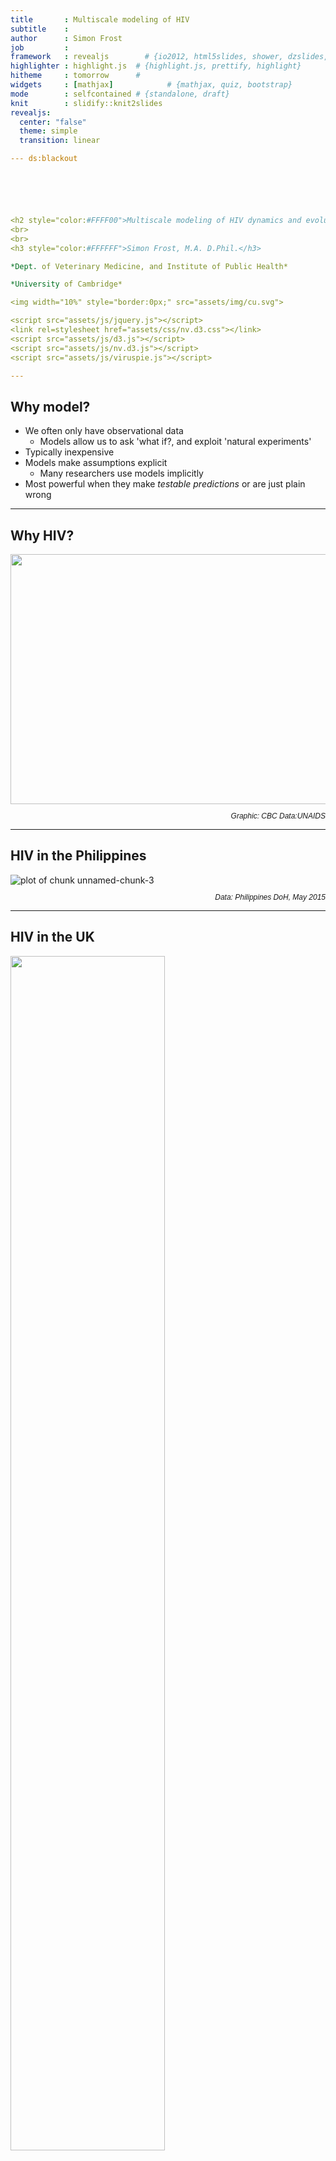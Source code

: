 ```yaml
---
title       : Multiscale modeling of HIV
subtitle    : 
author      : Simon Frost
job         : 
framework   : revealjs        # {io2012, html5slides, shower, dzslides, ...}
highlighter : highlight.js  # {highlight.js, prettify, highlight}
hitheme     : tomorrow      # 
widgets     : [mathjax]            # {mathjax, quiz, bootstrap}
mode        : selfcontained # {standalone, draft}
knit        : slidify::knit2slides
revealjs: 
  center: "false"
  theme: simple
  transition: linear

--- ds:blackout






<h2 style="color:#FFFF00">Multiscale modeling of HIV dynamics and evolution</h2>
<br>
<br>
<h3 style="color:#FFFFFF">Simon Frost, M.A. D.Phil.</h3>

*Dept. of Veterinary Medicine, and Institute of Public Health*

*University of Cambridge*

<img width="10%" style="border:0px;" src="assets/img/cu.svg">

<script src="assets/js/jquery.js"></script>
<link rel=stylesheet href="assets/css/nv.d3.css"></link>
<script src="assets/js/d3.js"></script>
<script src="assets/js/nv.d3.js"></script>
<script src="assets/js/viruspie.js"></script>

---
```


## Why model?

- We often only have observational data
  - Models allow us to ask 'what if?, and exploit 'natural experiments'
- Typically inexpensive
- Models make assumptions explicit
  - Many researchers use models implicitly
- Most powerful when they make *testable predictions* or are just plain wrong

---

## Why HIV?

<div>
<!-- IMAGEMAP START-->
<script>
function Switch(picname,location) {
    document.images[picname].src = location;
}
</script>
<img src="assets/img/aids1.jpg" width="780" height="400" usemap="#aids-imagemap" name="map" border=0 alt="" style="border:0px;"/>
<map name="aids-imagemap">
<area shape="rect" coords="5,13,194,40" href="" onMouseOver="Switch('map','assets/img/aids1.jpg')">
<area shape="rect" coords="198,13,388,40" href="" onMouseOver="Switch('map','assets/img/aids2.jpg')">
<area shape="rect" coords="392,13,582,40" href="" onMouseOver="Switch('map','assets/img/aids3.jpg')">
<area shape="rect" coords="586,13,776,40" href="" onMouseOver="Switch('map','assets/img/aids4.jpg')">
</map>
<!-- IMAGEMAP END-->
</div>

<div style="font-family: Arial; font-size: 12px;" align="right">
<p><em>Graphic: CBC Data:UNAIDS</em></p>
</div>


---

## HIV in the Philippines

<img src="assets/fig/unnamed-chunk-3-1.png" title="plot of chunk unnamed-chunk-3" alt="plot of chunk unnamed-chunk-3" style=border:0px; />

<div style="font-family: Arial; font-size: 12px;" align="right">
<p><em>Data: Philippines DoH, May 2015</em></p>
</div>

---

## HIV in the UK

<img src="assets/img/ukhiv.png" style="border: 0px;" width="70%">

<div style="font-family: Arial; font-size: 12px;" align="right">
<p><em>PHE (2014) HIV in the United Kingdom</em></p>
</div>

---

## HIV drug resistance

- HIV treatment has reduced the number of deaths due to HIV
- However, treatment is associated with **acquired drug resistance**
    - Emerges in response to therapy
- At the population level, we also observed **transmitted drug resistance**
  - Individuals are infected with resistant virus
- We can sequence part of the viral genome to tell whether it is resistant or not

---

## HIV is the most sequenced virus

<div id="viruspie" width="900px" height="600px" >
	<svg width="800" height="500" style="font-family: 'xkcd';font-size: 20px;"></svg>
</div>

---

## HIV as a model evolutionary system

- In addition to there being a vast amount of data, HIV can also tell us about evolutionary processes
- HIV has a short generation time
  - Population dynamics within the individual can occur on a short timescale
- HIV has a high mutation rate
- There is a large number of infected cells within a typical infected person
- HIV is *measurably evolving*

---

## The within-host life cycle of HIV

<img src="assets/img/perelson_1996.png" style="border: 0px;" width="60%">

<div style="font-family: Arial; font-size: 12px;" align="right">
<p><em>Perelson (1996)</em></p>
</div>

---

## Multiple scales and HIV

- Within an infected cell
- Within pockets of target cells
- Within an organ
- Between organs
- Between pairs of individuals
- Within a population of individuals
- At the global level

---

## Examples

- Evolution of drug resistance
- Evolution of immune escape
  - Humoral responses
  - Cellular responses
- Molecular epidemiology

---

## Evolution of resistance to AZT

- AZT was the first antiviral agent to be licensed for treatment of HIV
- Although CD4+ counts recovered, the virus rebounded


<br>
<img src="assets/img/aztdynamics.png" style="border: 0px;" width="70%">

<div style="font-family: Arial; font-size: 12px;" align="right">
<p><em>McLean and Nowak (1992)</em></p>
</div>

---

## Resistance higher with higher doses

<br>
<img src="assets/img/aztresistance.png" style="border: 0px;" width="60%">

<div style="font-family: Arial; font-size: 12px;" align="right">
<p><em>McLean and Nowak (1992)</em></p>
</div>

---

## Resistance and dose

<img src="assets/fig/unnamed-chunk-4-1.png" title="plot of chunk unnamed-chunk-4" alt="plot of chunk unnamed-chunk-4" style=border:0px; />

<div style="font-family: Arial; font-size: 12px;" align="right">
<p><em>Model from: McLean and Nowak (1992)</em></p>
</div>

---

## Stochastic versus deterministic

- Treatment response varies between individual
- Many biological models are deterministic in nature
  - Model takes the form of differential equations
  - Variability between individuals reflects biological variation
- Variation could arise simply through chance effects

---

## Evolution of 3TC resistance

- 3TC or lamivudine was the second drug to be licensed
- High level resistance can be achieved through mutations at a single site in the reverse transcriptase

<br>
<img src="assets/img/nontams.png" style="border: 0px;" width="40%">

<div style="font-family: Arial; font-size: 12px;" align="right">
<p>http://hivdb.stanford.edu/pages/3DStructures/rt.html</p>
</div>

---

## Evolution of M184I/V

<iframe src="m184v.html" style="border:0px;" width="800px" height="600px"></iframe>

---

## Within-host evolution of M184

<img src="assets/img/m184v.jpg" style="border: 0px;" width="60%">

<div style="font-family: Arial; font-size: 12px;" align="right">
<p><em>Frost et al. J. Virol. 2000</em></p>
</div>

---

## Rise of M184V

<img src="assets/img/m184v_line.jpg" style="border: 0px;" width="60%">

<div style="font-family: Arial; font-size: 12px;" align="right">
<p><em>Frost et al. J. Virol. 2000</em></p>
</div>

---

## Mutation-selection balance

- Prior to therapy, resistant mutations exist at *mutation-selection balance*
- Population genetics theory tells us that there can be random fluctuations due to genetic drift
- The extent of these fluctuations can be captured by the concept of an *effective population size* or $N_e$

---

## Fluctuations in M184V/I before therapy

<img src="assets/fig/unnamed-chunk-5-1.png" title="plot of chunk unnamed-chunk-5" alt="plot of chunk unnamed-chunk-5" style="border:0px" />


---

## Why stochastic?

- There are *hundreds of millions* of infected cells in a typical HIV-infected person
- How can stochasticity be important when the population size is so large?

---

## Within host metapopulation dynamics

<img src="assets/img/metapop.jpg" style="border: 0px;" width="30%">

<div style="font-family: Arial; font-size: 12px;" align="right">
<p><em>Frost et al. PNAS 2001</em></p>
</div>

---

## Model

- Implications:
  - Repeated founder effects result in low effective population sizes

<img src="assets/img/metapop_eqn.gif" style="border: 0px;" width="40%">

- Predictions:
  - There should be fine-scale spatial structure
  - Within subpopulations, there should be evidence of founder effects

---

## Testing for spatial differentiation

- $F_{ST}$: the fraction of genetic variation *within* subpopulations relative to *total* variation
- Under a metapopulation model:

<br>

$$
F_{ST} = \frac{k+N_s x}{k(1+N_sx)} \approx \frac{1}{k}
$$

---

## Evidence for micro-scale spatial differentiation

<br>

<div>
<table frame="hsides" rules="groups" id="table-1">
                           <thead id="thead-1">
                              <tr id="tr-1">
                                 <th rowspan="1" colspan="1" id="th-1">Patient</th>
                                 <th rowspan="1" colspan="1" id="th-2">Pulps</th>
                                 <th rowspan="1" colspan="1" id="th-3">Between-pulp
                                    variation</th>
                                 <th rowspan="1" colspan="1" id="th-4">Total variation </th>
                                 <th rowspan="1" colspan="1" id="th-5"><em>F</em><sub>ST</sub>
                                                                   </th>
                              </tr>
                           </thead>
                           <tbody align="center" id="tbody-1" class="table-center">
                              <tr id="tr-2">
                                 <td id="td-1">B</td>
                                 <td id="td-2">3</td>
                                 <td id="td-3">1.453</td>
                                 <td id="td-4">2.446</td>
                                 <td id="td-5">0.594
                                    
                                 </td>
                              </tr>
                              <tr id="tr-3">
                                 <td id="td-6">L</td>
                                 <td id="td-7">4</td>
                                 <td id="td-8">0.836</td>
                                 <td id="td-9">2.266</td>
                                 <td id="td-10">0.369
                                    
                                 </td>
                              </tr>
                              <tr id="tr-4">
                                 <td id="td-11">M</td>
                                 <td id="td-12">2</td>
                                 <td id="td-13">−0.041</td>
                                 <td id="td-14">2.380</td>
                                 <td id="td-15">−0.017<sup>ns</sup></td>
                              </tr>
                              <tr id="tr-5">
                                 <td id="td-16">N</td>
                                 <td id="td-17">2</td>
                                 <td id="td-18">0.055</td>
                                 <td id="td-19">0.706</td>
                                 <td id="td-20">0.078
                                    
                                 </td>
                              </tr>
                              <tr id="tr-6">
                                 <td id="td-21">P</td>
                                 <td id="td-22">5</td>
                                 <td id="td-23">0.463</td>
                                 <td id="td-24">2.154</td>
                                 <td id="td-25">0.215
                                    
                                 </td>
                              </tr>
                              <tr id="tr-7">
                                 <td id="td-26">S</td>
                                 <td id="td-27">4</td>
                                 <td id="td-28">0.146</td>
                                 <td id="td-29">1.629</td>
                                 <td id="td-30">0.090</td>
                              </tr>
                           </tbody>
                        </table>
</div>

---

## Testing for founder effects

- Under neutrality, for a constant population size at equilibrium:

<img src="assets/img/tajdeqn.png" style="border: 0px;" width="40%">

- Tajima's D compares the estimates of $\theta$ obtained from pairwise distances and from segregating sites:
  - $D<0$: e.g. population bottleneck
  - $D=0$: e.g. constant population size
  - $D>0$: e.g. population contraction

---

## Evidence for local founder effects

<img src="assets/img/tajd.jpg" style="border: 0px;" width="45%">

<div style="font-family: Arial; font-size: 12px;" align="right">
<p><em>Frost et al. (2001) PNAS</em></p>
</div>

---

## Transmission and reversion of drug resistance

<img src="assets/img/transmittedresistance.jpg" style="border: 0px;" width="60%">

<div style="font-family: Arial; font-size: 12px;" align="right">
<p><em>Little, Frost et al. J. Virol. (2008)</em></p>
</div>

---

## Reversion of transmitted resistance

<img src="assets/img/k103n.jpg" style="border: 0px;" width="80%">

<div style="font-family: Arial; font-size: 12px;" align="right">
<p><em>Little, Frost et al. J. Virol. (2008)</em></p>
</div>

---

## Resistant mutants are 'fit'

<img src="assets/img/k103rc.jpg" style="border: 0px;" width="50%">

<div style="font-family: Arial; font-size: 12px;" align="right">
<p><em>Little, Frost et al. J. Virol. (2008)</em></p>
</div>

---

## Summary

- Acquired resistance can emerge rapidly
  - Pre-existing, but variable, resistant virus
  - Decreasing wild-type viruses results in more target cells, facilitating the emergence of resistance
- Transmitted fitness may revert slowly
- Given rapid escape and slow reversion, we would expect transmitted resistance to be very common
  - Transmitted resistance is rarer than expected, possibly due to lower transmission rates

---

## Escape from immune responses

- In addition to selection by antiviral agents, there is also selection from the adaptive immune response
  - Humoral (antibody) responses
  - Cellular (cytotoxic T lymphocyte, CTL) responses
- What are the dynamics of escape *within* infected individuals?
- How is this affected by transmission *between* individuals?

---

## Dynamics of antibody responses

<img src="assets/img/abreview.png" style="border: 0px;" width="45%">

<div style="font-family: Arial; font-size: 12px;" align="right">
<p><em>Frost et al. Curr. Opin. HIV AIDS (2008)</em></p>
</div>

---

## Measuring antibody responses

<img src="assets/img/monogram.png" style="border: 0px;" width="60%">

---

## Within-host antibody responses

<img src="assets/img/neut2.png" style="border: 0px;" width="35%">

<div style="font-family: Arial; font-size: 12px;" align="right">
<p><em>Frost et al. PNAS (2005)</em></p>
</div>

---

## Variation between individuals

<img src="assets/img/neut3.png" style="border: 0px;" width="75%">

<div style="font-family: Arial; font-size: 12px;" align="right">
<p><em>Frost et al. PNAS (2005)</em></p>
</div>

---

## Modelling escape from antibody responses

- It was long perceived that antibodies are ineffective in controlling HIV
- Some individuals *do* mount powerful responses
  - Too little, too late

<img src="assets/img/hs97.png" style="border: 0px;" width="40%">

<div style="font-family: Arial; font-size: 12px;" align="right">
<p><em>Haraguchi and Sasaki (1997)</em></p>
</div>

---

## Model results

<img src="assets/img/modelneut.png" style="border: 0px;" width="35%">

<div style="font-family: Arial; font-size: 12px;" align="right">
<p><em>Frost et al. PNAS (2005)</em></p>
</div>

---

## Cross-reactivity and escape

<img src="assets/img/modelneut2.png" style="border: 0px;" width="85%">

<div style="font-family: Arial; font-size: 12px;" align="right">
<p><em>Frost et al. PNAS (2005)</em></p>
</div>

---

## Cellular responses

- Another important arm of the adaptive immune response is the cytotoxic T lymphocyte (CTL) response
- CTLs recognise infected cells, as these cells present viral peptides at their surface
- HIV can escape specific CTL responses through a small number of mutations
- On transmission with an escape mutant:
  - Mutant will revert back to wild type (if mutant is not recognised)
  - Mutant will remain (if mutant is recognised)
- These lead to complex dynamics, depending on the transmission rate

---

## CTL responses and escape

<img src="assets/img/poon2007fig2.png" style="border: 0px;" width="70%">

<div style="font-family: Arial; font-size: 12px;" align="right">
<p><em>Poon et al. PLoS Path 2007</em></p>
</div>

---

## Model predictions

- Evolution at the population level reflects the 'averaging' over multiple individuals
- Variation within the individual is affected by the transmission rate

---

## Capturing selection pressure

- A common bioinformatic approach to detecting selection is to compare $dN$ and $dS$:
  - $dN$: the rate of *nonsynonymous* or amino acid changing mutations
  - $dS$: the rate of *synonymous* or amino acid preserving mutations
- The relative rates of $dN$ and $dS$ are informative about different types of selection

---

## Capturing within- and between-host variation

- Between-host variation:
  - $dN$ and $dS$ counted along the viral phylogeny
- Within-host variation
  - Compare nonsynonymous and synonymous *mixtures*

---

## What are mixtures?

- When we sequence a sample of blood from an infected person, we actually sequence a *swarm* of different variants
- Variation in this swarm can be detected by mixtures

<br>

<img src="assets/img/mix.png" width="40%" style="border:0px;">

---

## Why are mixtures important?

<img src="assets/img/mixsweep.png" width="55%" style="border: 0px;">

---

## Selection pressures within and between hosts

<img src="assets/img/hivrtdnds.png" width="35%" style="border: 0px;">

<div style="font-family: Arial; font-size: 12px;" align="right">
<p><em>Poon et al. PLoS Path 2007</em></p>
</div>

---

## Selection on CTL epitopes

<img src="assets/img/hivrtmix.png" width="65%" style="border: 0px;">

<div style="font-family: Arial; font-size: 12px;" align="right">
<p><em>Poon et al. PLoS Path 2007</em></p>
</div>

---

## Discussion: Current directions

- There is only a glimmer of hope for vaccines:
  - Rapid rate of escape from immune responses
  - High genetic variation
- Treatment has improved tremendously
  - Can we cure HIV?
  - Can we use treatment as prevention (TasP)?

---

## Treatment as Prevention

- Rather than vaccinate uninfected individuals, treat infected ones
  - Can result in >95% reduction in infectiousness
- Mathematical models have demonstrated that TasP could result in significant drops in HIV incidence
  - Eaton et al. (2012)
- Mathematical models can also help interpret sequence data collected during TasP trials

---

## PANGEA-HIV

- Phylogenetics and Networks for Generalised HIV Epidemics in Africa
- Gates Foundation funded project to generate up to 20,000 full length genomes
- Methods comparison exercise [www.pangea-hiv.org](http://www.pangea-hiv.org):
  - Realistic individual-based models of HIV transmission
  - Generation of viral phylogenies
  - Generation of sequence data from the phylogenies
- Can we reconstruct the epidemic from the simulated sequence data?

---

## Conclusions

- Our ability to understand what goes on *within* the HIV infected individual is attributable to increased data
  - Availability of therapy
  - Sequence data
  - Phenotypic data
- Modeling has moved from being 'data-free' to one which is data-intensive
- This availability of data has also fed the development of molecular epidemiological techniques, currently being applied to understand patterns of incidence and prevalence at the population level

--- ds:blackout

<h2 style="color:#FFFF00">Acknowledgements</h2>

<div style="color:#FFFFFF">

- Too many to list individually, but especially
  - Angela McLean
  - Sergei Kosakovsky Pond
  - Art Poon
  - Doug Richman
  - Erik Volz

</div>

<br>

<h3 style="color:#FFFF00">Funding</h2>

<img src="assets/img/mrc.png" width="20%" style="border: 0px;">




